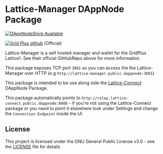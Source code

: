 # Lattice-Manager DAppNode Package

[![DAppNodeStore Available](https://img.shields.io/badge/DAppNodeStore-Available-brightgreen.svg)](http://my.dappnode/#/installer/lattice-manager.public.dappnode.eth)

[![Grid Plus github](https://img.shields.io/badge/GithubRepo-blue.svg)](https://github.com/gridplus/lattice-manager) (Official)

Lattice-Manager is a self hosted manager and wallet for the GridPlus Lattice1. See their official GitHubRepo above for more information.

This package exposes TCP port `3001` so you can access the the Lattice-Manager over HTTP (e.g `http://lattice-manager.public.dappnode:3001`)

This package is intended to be use along side the [Lattice-Connect](https://github.com/MysticRyuujin/dappnode-lattice-connect) DAppNode Package.

This package automatically points to `http://relay.lattice-connect.public.dappnode:8080` - if you're not using the Lattice-Connect package or you need to point it elsewhere look under Settings and change the `Connection Endpoint` inside the UI.

## License

This project is licensed under the GNU General Public License v3.0 - see the [LICENSE](LICENSE) file for details
